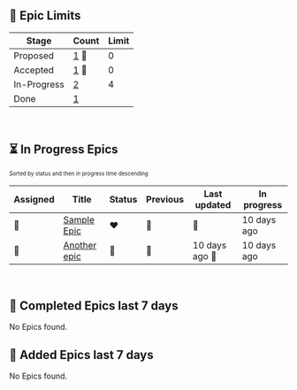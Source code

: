 &nbsp;  
## :ship: Epic Limits  
| Stage       | Count                                                     | Limit |
| ----------- | --------------------------------------------------------- | ----- |
| Proposed    | [1](./limits-Epic-Proposed.md)  :triangular_flag_on_post: | 0     |
| Accepted    | [1](./limits-Epic-Accepted.md)  :triangular_flag_on_post: | 0     |
| In-Progress | [2](./limits-Epic-In-Progress.md)                         | 4     |
| Done        | [1](./limits-Epic-Done.md)                                |       |
&nbsp;  
## :hourglass_flowing_sand: In Progress Epics  
<sub><sup>Sorted by status and then in progress time descending</sup></sub>  
  
| Assigned                  | Title                                                                      | Status        | Previous       | Last updated                          | In progress |
| ------------------------- | -------------------------------------------------------------------------- | ------------- | -------------- | ------------------------------------- | ----------- |
| :triangular_flag_on_post: | [Sample Epic](https://github.com/bryanmacfarlane/sample-reports/issues/1)  | :heart:       | :yellow_heart: |  :triangular_flag_on_post:            | 10 days ago |
| :triangular_flag_on_post: | [Another epic](https://github.com/bryanmacfarlane/sample-reports/issues/3) | :green_heart: | :green_heart:  | 10 days ago :triangular_flag_on_post: | 10 days ago |

  &nbsp;  
## :checkered_flag: Completed Epics last 7 days  
  
No Epics found.
  &nbsp;  
## :wave: Added Epics last 7 days  
  
No Epics found.
  